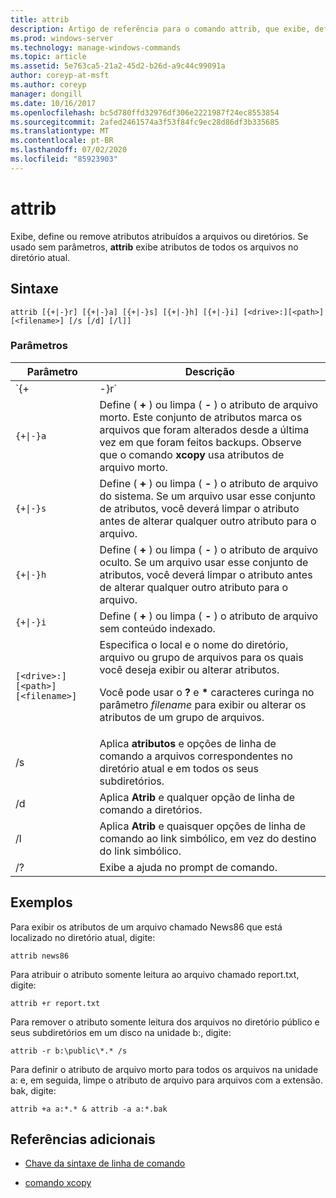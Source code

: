```yaml
---
title: attrib
description: Artigo de referência para o comando attrib, que exibe, define ou remove atributos atribuídos a arquivos ou diretórios.
ms.prod: windows-server
ms.technology: manage-windows-commands
ms.topic: article
ms.assetid: 5e763ca5-21a2-45d2-b26d-a9c44c99091a
author: coreyp-at-msft
ms.author: coreyp
manager: dongill
ms.date: 10/16/2017
ms.openlocfilehash: bc5d780ffd32976df306e2221987f24ec8553854
ms.sourcegitcommit: 2afed2461574a3f53f84fc9ec28d86df3b335685
ms.translationtype: MT
ms.contentlocale: pt-BR
ms.lasthandoff: 07/02/2020
ms.locfileid: "85923903"
---
```

# <a name="attrib"></a>attrib

Exibe, define ou remove atributos atribuídos a arquivos ou diretórios. Se usado sem parâmetros, **attrib** exibe atributos de todos os arquivos no diretório atual.

## <a name="syntax"></a>Sintaxe

```
attrib [{+|-}r] [{+|-}a] [{+|-}s] [{+|-}h] [{+|-}i] [<drive>:][<path>][<filename>] [/s [/d] [/l]]
```

### <a name="parameters"></a>Parâmetros

| Parâmetro | Descrição |
| --------- | ----------- |
| `{+|-}r` | Define ( **+** ) ou limpa ( **-** ) o atributo de arquivo somente leitura. |
| `{+\|-}a` | Define ( **+** ) ou limpa ( **-** ) o atributo de arquivo morto. Este conjunto de atributos marca os arquivos que foram alterados desde a última vez em que foram feitos backups. Observe que o comando **xcopy** usa atributos de arquivo morto. |
| `{+\|-}s` | Define ( **+** ) ou limpa ( **-** ) o atributo de arquivo do sistema. Se um arquivo usar esse conjunto de atributos, você deverá limpar o atributo antes de alterar qualquer outro atributo para o arquivo. |
| `{+\|-}h` | Define ( **+** ) ou limpa ( **-** ) o atributo de arquivo oculto. Se um arquivo usar esse conjunto de atributos, você deverá limpar o atributo antes de alterar qualquer outro atributo para o arquivo. |
| `{+\|-}i` | Define ( **+** ) ou limpa ( **-** ) o atributo de arquivo sem conteúdo indexado. |
| `[<drive>:][<path>][<filename>]` | Especifica o local e o nome do diretório, arquivo ou grupo de arquivos para os quais você deseja exibir ou alterar atributos.<p>Você pode usar o **?** e **&#42;** caracteres curinga no parâmetro *filename* para exibir ou alterar os atributos de um grupo de arquivos. |
| /s | Aplica **atributos** e opções de linha de comando a arquivos correspondentes no diretório atual e em todos os seus subdiretórios. |
| /d | Aplica **Atrib** e qualquer opção de linha de comando a diretórios. |
| /l | Aplica **Atrib** e quaisquer opções de linha de comando ao link simbólico, em vez do destino do link simbólico. |
| /? | Exibe a ajuda no prompt de comando. |

## <a name="examples"></a>Exemplos

Para exibir os atributos de um arquivo chamado News86 que está localizado no diretório atual, digite:

```
attrib news86
```

Para atribuir o atributo somente leitura ao arquivo chamado report.txt, digite:

```
attrib +r report.txt
```

Para remover o atributo somente leitura dos arquivos no diretório público e seus subdiretórios em um disco na unidade b:, digite:

```
attrib -r b:\public\*.* /s
```

Para definir o atributo de arquivo morto para todos os arquivos na unidade a: e, em seguida, limpe o atributo de arquivo para arquivos com a extensão. bak, digite:

```
attrib +a a:*.* & attrib -a a:*.bak
```

## <a name="additional-references"></a>Referências adicionais

- [Chave da sintaxe de linha de comando](command-line-syntax-key.md)

- [comando xcopy](xcopy.md)
